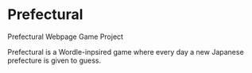 # Prefectural
Prefectural Webpage Game Project

Prefectural is a Wordle-inpsired game where every day a new Japanese prefecture is given to guess.
